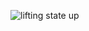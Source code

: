 

![lifting state up](https://github.com/kaplanh/nba_legends-app_with_lifting-state-up/assets/101884444/5897c08b-f55a-4a25-8bfc-2c37bcf8a636)
